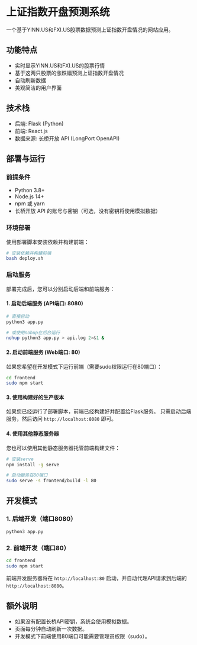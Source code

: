# 上证指数开盘预测系统

一个基于YINN.US和FXI.US股票数据预测上证指数开盘情况的网站应用。

## 功能特点

- 实时显示YINN.US和FXI.US的股票行情
- 基于这两只股票的涨跌幅预测上证指数开盘情况
- 自动刷新数据
- 美观简洁的用户界面

## 技术栈

- 后端: Flask (Python)
- 前端: React.js
- 数据来源: 长桥开放 API (LongPort OpenAPI)

## 部署与运行

### 前提条件

- Python 3.8+
- Node.js 14+
- npm 或 yarn
- 长桥开放 API 的账号与密钥（可选，没有密钥将使用模拟数据）

### 环境部署

使用部署脚本安装依赖并构建前端：

```bash
# 安装依赖并构建前端
bash deploy.sh
```

### 启动服务

部署完成后，您可以分别启动后端和前端服务：

#### 1. 启动后端服务 (API端口: 8080)

```bash
# 直接启动
python3 app.py

# 或使用nohup在后台运行
nohup python3 app.py > api.log 2>&1 &
```

#### 2. 启动前端服务 (Web端口: 80)

如果您希望在开发模式下运行前端（需要sudo权限运行在80端口）：

```bash
cd frontend
sudo npm start
```

#### 3. 使用构建好的生产版本

如果您已经运行了部署脚本，前端已经构建好并配置给Flask服务。
只需启动后端服务，然后访问 `http://localhost:8080` 即可。

#### 4. 使用其他静态服务器

您也可以使用其他静态服务器托管前端构建文件：

```bash
# 安装serve
npm install -g serve

# 启动服务在80端口
sudo serve -s frontend/build -l 80
```

## 开发模式

### 1. 后端开发（端口8080）

```bash
python3 app.py
```

### 2. 前端开发（端口80）

```bash
cd frontend
sudo npm start
```

前端开发服务器将在 `http://localhost:80` 启动，并自动代理API请求到后端的 `http://localhost:8080`。

## 额外说明

- 如果没有配置长桥API密钥，系统会使用模拟数据。
- 页面每分钟自动刷新一次数据。
- 开发模式下前端使用80端口可能需要管理员权限（sudo）。

